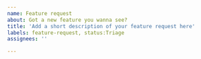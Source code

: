 ```yaml
---
name: Feature request
about: Got a new feature you wanna see?
title: 'Add a short description of your feature request here'
labels: feature-request, status:Triage
assignees: ''

---
```

<!--
Describe your feature request. Examples, if applicable, are also welcome.
-->
